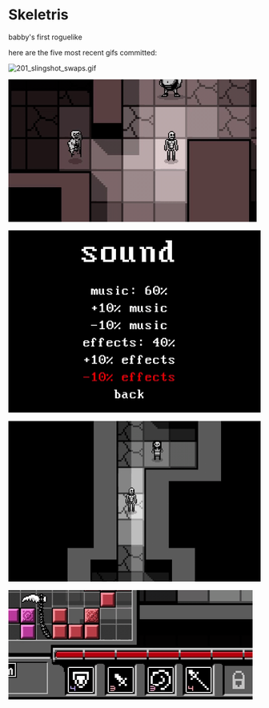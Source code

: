 # Skeletris
babby's first roguelike

here are the five most recent gifs committed:

![201_slingshot_swaps.gif](gifs/201_slingshot_swaps.gif?raw=true "201_slingshot_swaps")

![200_swapping.gif](gifs/200_swapping.gif?raw=true "200_swapping")

![199_sound_menu.gif](gifs/199_sound_menu.gif?raw=true "199_sound_menu")

![198_spider_boss.gif](gifs/198_spider_boss.gif?raw=true "198_spider_boss")

![197_hotbar_numbers.gif](gifs/197_hotbar_numbers.gif?raw=true "197_hotbar_numbers")

